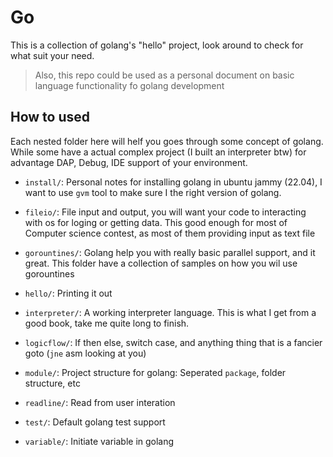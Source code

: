 # Go

This is a collection of golang's "hello" project, look around to check for what suit your need.

> Also, this repo could be used as a personal document on basic language functionality fo golang development

## How to used

Each nested folder here will helf you goes through some concept of golang. While some have a actual complex project (I built an interpreter btw) for advantage DAP, Debug, IDE support of your environment.

- `install/`: Personal notes for installing golang in ubuntu jammy (22.04), I want to use `gvm` tool to make sure I the right version of golang.

- `fileio/`: File input and output, you will want your code to interacting with os for loging or getting data. This good enough for most of Computer science contest, as most of them providing input as text file

- `gorountines/`: Golang help you with really basic parallel support, and it great. This folder have a collection of samples on how you wil use gorountines

- `hello/`: Printing it out

- `interpreter/`: A working interpreter language. This is what I get from a good book, take me quite long to finish.

- `logicflow/`: If then else, switch case, and anything thing that is a fancier goto (`jne` asm looking at you)

- `module/`: Project structure for golang: Seperated `package`, folder structure, etc

- `readline/`: Read from user interation

- `test/`: Default golang test support

- `variable/`: Initiate variable in golang
